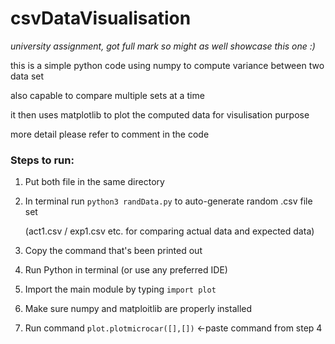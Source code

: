 # csvDataVisualisation
*university assignment, got full mark so might as well showcase this one :)*

this is a simple python code using numpy to compute variance between two data set

also capable to compare multiple sets at a time

it then uses matplotlib to plot the computed data for visulisation purpose

more detail please refer to comment in the code

### Steps to run:
1. Put both file in the same directory
2. In terminal run `python3 randData.py` to auto-generate random .csv file set
   
   (act1.csv / exp1.csv etc. for comparing actual data and expected data)
3. Copy the command that's been printed out
4. Run Python in terminal (or use any preferred IDE)
5. Import the main module by typing `import plot`
6. Make sure numpy and matploitlib are properly installed
7. Run command `plot.plotmicrocar([],[])` <-paste command from step 4
